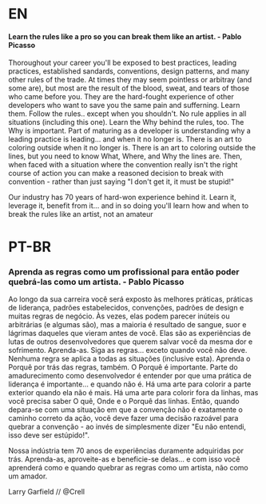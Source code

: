 # EN

#### Learn the rules like a pro so you can break them like an artist. - Pablo Picasso

Thoroughout your career you'll be exposed to best practices, leading practices, established sandards, conventions,
design patterns, and many other rules of the trade. At times they may seem pointless or arbitray (and some are), but most
are the result of the blood, sweat, and tears of those who came before you. They are the hard-fought experience
of other developers who want  to save you the same pain and sufferning. Learn them. Follow the rules.. except when you
shouldn't. No rule applies in all situations (including this one). Learn the Why behind the rules, too. The Why is important. Part of maturing
as a developer is understanding why a leading practice is leading... and when it no longer is. There is an art to coloring outside
when it no longer is. There is an art to coloring outside the lines, but you need to know What, Where, and Why the lines are. Then, when faced with
a situation where the convention really isn't the right course of action you can make a reasoned decision to break with convention - rather than just saying
"I don't get it, it must be stupid!"

Our industry has 70 years of hard-won experience behind it. Learn it, leverage it, benefit from it... and in so doing you'll learn how and when to break the rules
like an artist, not an amateur

# PT-BR

### Aprenda as regras como um profissional para então poder quebrá-las como um artista. - Pablo Picasso

Ao longo da sua carreira você será exposto às melhores práticas, práticas de liderança, padrões estabelecidos, convenções, 
padrões de design e muitas regras de negócio. Às vezes, elas podem parecer inúteis ou arbitrárias (e algumas são), 
mas a maioria é resultado de sangue, suor e lágrimas daqueles que vieram antes de você. Elas são as experiências de lutas 
de outros desenvolvedores que querem salvar você da mesma dor e sofrimento. Aprenda-as. Siga as regras... exceto quando você 
não deve. Nenhuma regra se aplica a todas as situações (inclusive esta). Aprenda o Porquê por trás das regras, também. O Porquê é importante.
Parte do amadurecimento como desenvolvedor é entender por que uma prática de liderança é importante... e quando não é. 
Há uma arte para colorir a parte exterior quando ela não é mais. 
Há uma arte para colorir fora da linhas, mas você precisa saber O quê, Onde e o Porquê das linhas. 
Então, quando depara-se com uma situação em que a convenção não é exatamente o caminho correto da ação, 
você deve fazer uma decisão razoável para quebrar a convenção - ao invés de simplesmente dizer "Eu não entendi, isso deve ser estúpido!".

Nossa indústria tem 70 anos de experiências duramente adquiridas por trás. Aprenda-as, aproveite-as e beneficie-se delas... e com isso você aprenderá como e 
quando quebrar as regras como um artista, não como um amador.


Larry Garfield // @Crell
